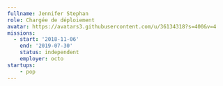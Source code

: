 ```yaml
---
fullname: Jennifer Stephan
role: Chargée de déploiement
avatar: https://avatars3.githubusercontent.com/u/36134318?s=400&v=4
missions:
  - start: '2018-11-06'
    end: '2019-07-30'
    status: independent
    employer: octo
startups:
    - pop
---
```

